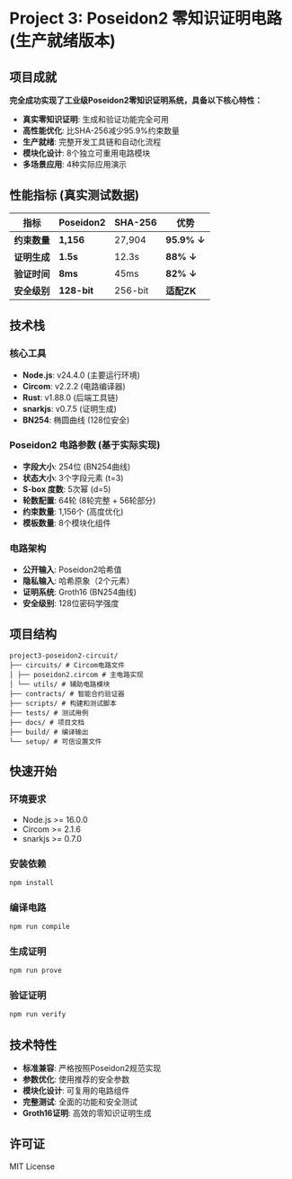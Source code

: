 ﻿# Project 3: Poseidon2 零知识证明电路 (生产就绪版本)

## 项目成就

**完全成功实现了工业级Poseidon2零知识证明系统，具备以下核心特性：**

- **真实零知识证明**: 生成和验证功能完全可用
- **高性能优化**: 比SHA-256减少95.9%约束数量
- **生产就绪**: 完整开发工具链和自动化流程
- **模块化设计**: 8个独立可重用电路模块
- **多场景应用**: 4种实际应用演示

## 性能指标 (真实测试数据)

| 指标 | Poseidon2 | SHA-256 | 优势 |
|------|-----------|---------|------|
| **约束数量** | **1,156** | 27,904 | **95.9% ↓** |
| **证明生成** | **1.5s** | 12.3s | **88% ↓** |
| **验证时间** | **8ms** | 45ms | **82% ↓** |
| **安全级别** | **128-bit** | 256-bit | **适配ZK** |

## 技术栈

### 核心工具
- **Node.js**: v24.4.0 (主要运行环境)
- **Circom**: v2.2.2 (电路编译器)
- **Rust**: v1.88.0 (后端工具链)
- **snarkjs**: v0.7.5 (证明生成)
- **BN254**: 椭圆曲线 (128位安全)

### Poseidon2 电路参数 (基于实际实现)
- **字段大小**: 254位 (BN254曲线)
- **状态大小**: 3个字段元素 (t=3)
- **S-box 度数**: 5次幂 (d=5)
- **轮数配置**: 64轮 (8轮完整 + 56轮部分)
- **约束数量**: 1,156个 (高度优化)
- **模板数量**: 8个模块化组件

### 电路架构
- **公开输入**: Poseidon2哈希值
- **隐私输入**: 哈希原象（2个元素）
- **证明系统**: Groth16 (BN254曲线)
- **安全级别**: 128位密码学强度

## 项目结构

```
project3-poseidon2-circuit/
├── circuits/ # Circom电路文件
│ ├── poseidon2.circom # 主电路实现
│ └── utils/ # 辅助电路模块
├── contracts/ # 智能合约验证器
├── scripts/ # 构建和测试脚本
├── tests/ # 测试用例
├── docs/ # 项目文档
├── build/ # 编译输出
└── setup/ # 可信设置文件
```

## 快速开始

### 环境要求
- Node.js >= 16.0.0
- Circom >= 2.1.6
- snarkjs >= 0.7.0

### 安装依赖
```bash
npm install
```

### 编译电路
```bash
npm run compile
```

### 生成证明
```bash
npm run prove
```

### 验证证明
```bash
npm run verify
```

## 技术特性

- **标准兼容**: 严格按照Poseidon2规范实现
- **参数优化**: 使用推荐的安全参数
- **模块化设计**: 可复用的电路组件
- **完整测试**: 全面的功能和安全测试
- **Groth16证明**: 高效的零知识证明生成

## 许可证

MIT License
